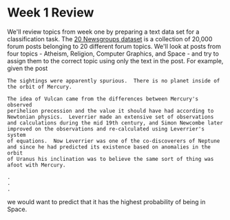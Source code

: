 # Week 1 Review

We'll review topics from week one by preparing a text data set for a 
classification task.
The [20 Newsgroups dataset](http://qwone.com/~jason/20Newsgroups/) is a
collection of 20,000 forum posts belonging to 20 different forum topics.
We'll look at posts from four topics - Atheism, Religion, Computer Graphics, and
Space - and try to assign them to the correct topic using only the text in the
post.
For example, given the post

```
The sightings were apparently spurious.  There is no planet inside of
the orbit of Mercury.

The idea of Vulcan came from the differences between Mercury's observed
perihelion precession and the value it should have had according to
Newtonian physics.  Leverrier made an extensive set of observations
and calculations during the mid 19th century, and Simon Newcombe later
improved on the observations and re-calculated using Leverrier's system
of equations.  Now Leverrier was one of the co-discoverers of Neptune
and since he had predicted its existence based on anomalies in the orbit
of Uranus his inclination was to believe the same sort of thing was
afoot with Mercury.

.
.
.
```

we would want to predict that it has the highest probability of being in Space.